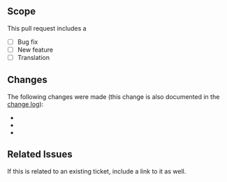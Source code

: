 ## Scope
This pull request includes a

- [ ] Bug fix
- [ ] New feature
- [ ] Translation

## Changes
The following changes were made (this change is also documented in the [change log](https://github.com/kartik-v/yii2-grid/blob/master/CHANGE.md)):

-
-
-

## Related Issues
If this is related to an existing ticket, include a link to it as well.